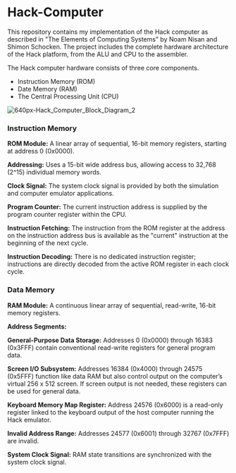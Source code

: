 # Hack-Computer
This repository contains my implementation of the Hack computer as described in "The Elements of Computing Systems" by Noam Nisan and Shimon Schocken. The project includes the complete hardware architecture of the Hack platform, from the ALU and CPU to the assembler.

The Hack computer hardware consists of three core components.
- Instruction Memory (ROM)
- Date Memory (RAM)
- The Central Processing Unit (CPU)

![640px-Hack_Computer_Block_Diagram_2](https://github.com/user-attachments/assets/08b333db-e854-4882-a6da-1107779323c3)


### Instruction Memory
**ROM Module:** A linear array of sequential, 16-bit memory registers, starting at address 0 (0x0000). 

**Addressing:** Uses a 15-bit wide address bus, allowing access to 32,768 (2^15) individual memory words.
 
**Clock Signal:** The system clock signal is provided by both the simulation and computer emulator applications.

**Program Counter:** The current instruction address is supplied by the program counter register within the CPU.

**Instruction Fetching:** The instruction from the ROM register at the address on the instruction address bus is available as the "current" instruction at the beginning of the next cycle.

**Instruction Decoding:** There is no dedicated instruction register; instructions are directly decoded from the active ROM register in each clock cycle.

### Data Memory

**RAM Module:** A continuous linear array of sequential, read-write, 16-bit memory registers.

**Address Segments:**

**General-Purpose Data Storage:** Addresses 0 (0x0000) through 16383 (0x3FFF) contain conventional read-write registers for general program data.

**Screen I/O Subsystem:** Addresses 16384 (0x4000) through 24575 (0x5FFF) function like data RAM but also control output on the computer’s virtual 256 x 512 screen. If screen output is not needed, these registers can be used for general data.

**Keyboard Memory Map Register:** Address 24576 (0x6000) is a read-only register linked to the keyboard output of the host computer running the Hack emulator.

**Invalid Address Range:** Addresses 24577 (0x6001) through 32767 (0x7FFF) are invalid.

**System Clock Signal:** RAM state transitions are synchronized with the system clock signal.
